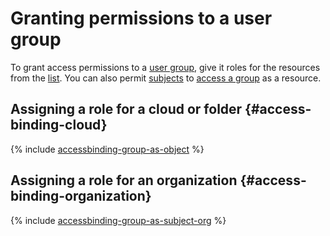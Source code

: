 # Granting permissions to a user group

To grant access permissions to a [user group](../../../organization/concepts/groups.md), give it roles for the resources from the [list](../../concepts/access-control/resources-with-access-control.md). You can also permit [subjects](../../concepts/access-control/index.md#subject) to [access a group](access-binding-object.md) as a resource.

## Assigning a role for a cloud or folder {#access-binding-cloud}

{% include [accessbinding-group-as-object](../../../_includes/organization/accessbinding-group-as-subject.md) %}

## Assigning a role for an organization {#access-binding-organization}

{% include [accessbinding-group-as-subject-org](../../../_includes/organization/accessbinding-group-as-subject-org.md) %}
